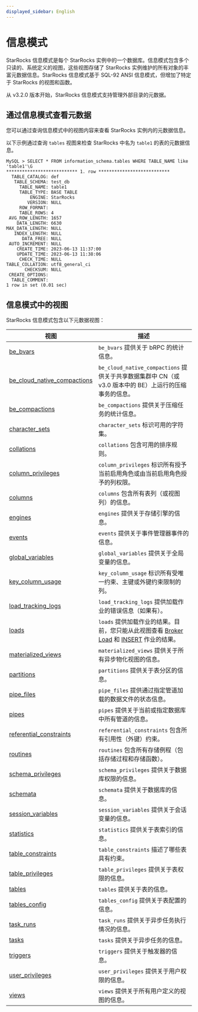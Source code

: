 ```yaml
---
displayed_sidebar: English
---
```


# 信息模式

StarRocks 信息模式是每个 StarRocks 实例中的一个数据库。信息模式包含多个只读的、系统定义的视图，这些视图存储了 StarRocks 实例维护的所有对象的丰富元数据信息。StarRocks 信息模式基于 SQL-92 ANSI 信息模式，但增加了特定于 StarRocks 的视图和函数。

从 v3.2.0 版本开始，StarRocks 信息模式支持管理外部目录的元数据。

## 通过信息模式查看元数据

您可以通过查询信息模式中的视图内容来查看 StarRocks 实例内的元数据信息。

以下示例通过查询 `tables` 视图来检查 StarRocks 中名为 `table1` 的表的元数据信息。

```Plain
MySQL > SELECT * FROM information_schema.tables WHERE TABLE_NAME like 'table1'\G
*************************** 1. row ***************************
  TABLE_CATALOG: def
   TABLE_SCHEMA: test_db
     TABLE_NAME: table1
     TABLE_TYPE: BASE TABLE
         ENGINE: StarRocks
        VERSION: NULL
     ROW_FORMAT: 
     TABLE_ROWS: 4
 AVG_ROW_LENGTH: 1657
    DATA_LENGTH: 6630
MAX_DATA_LENGTH: NULL
   INDEX_LENGTH: NULL
      DATA_FREE: NULL
 AUTO_INCREMENT: NULL
    CREATE_TIME: 2023-06-13 11:37:00
    UPDATE_TIME: 2023-06-13 11:38:06
     CHECK_TIME: NULL
TABLE_COLLATION: utf8_general_ci
       CHECKSUM: NULL
 CREATE_OPTIONS: 
  TABLE_COMMENT: 
1 row in set (0.01 sec)
```

## 信息模式中的视图

StarRocks 信息模式包含以下元数据视图：

|**视图**|**描述**|
|---|---|
|[be_bvars](../information_schema/be_bvars.md)|`be_bvars` 提供关于 bRPC 的统计信息。|
|[be_cloud_native_compactions](../information_schema/be_cloud_native_compactions.md)|`be_cloud_native_compactions` 提供关于共享数据集群中 CN（或 v3.0 版本中的 BE）上运行的压缩事务的信息。|
|[be_compactions](../information_schema/be_compactions.md)|`be_compactions` 提供关于压缩任务的统计信息。|
|[character_sets](../information_schema/character_sets.md)|`character_sets` 标识可用的字符集。|
|[collations](../information_schema/collations.md)|`collations` 包含可用的排序规则。|
|[column_privileges](../information_schema/column_privileges.md)|`column_privileges` 标识所有授予当前启用角色或由当前启用角色授予的列权限。|
|[columns](../information_schema/columns.md)|`columns` 包含所有表列（或视图列）的信息。|
|[engines](../information_schema/engines.md)|`engines` 提供关于存储引擎的信息。|
|[events](../information_schema/events.md)|`events` 提供关于事件管理器事件的信息。|
|[global_variables](../information_schema/global_variables.md)|`global_variables` 提供关于全局变量的信息。|
|[key_column_usage](../information_schema/key_column_usage.md)|`key_column_usage` 标识所有受唯一约束、主键或外键约束限制的列。|
|[load_tracking_logs](../information_schema/load_tracking_logs.md)|`load_tracking_logs` 提供加载作业的错误信息（如果有）。|
|[loads](../information_schema/loads.md)|`loads` 提供加载作业的结果。目前，您只能从此视图查看 [Broker Load](../../sql-reference/sql-statements/data-manipulation/BROKER_LOAD.md) 和 [INSERT](../../sql-reference/sql-statements/data-manipulation/INSERT.md) 作业的结果。|
|[materialized_views](../information_schema/materialized_views.md)|`materialized_views` 提供关于所有异步物化视图的信息。|
|[partitions](../information_schema/partitions.md)|`partitions` 提供关于表分区的信息。|
|[pipe_files](../information_schema/pipe_files.md)|`pipe_files` 提供通过指定管道加载的数据文件的状态信息。|
|[pipes](../information_schema/pipes.md)|`pipes` 提供关于当前或指定数据库中所有管道的信息。|
|[referential_constraints](../information_schema/referential_constraints.md)|`referential_constraints` 包含所有引用性（外键）约束。|
|[routines](../information_schema/routines.md)|`routines` 包含所有存储例程（包括存储过程和存储函数）。|
|[schema_privileges](../information_schema/schema_privileges.md)|`schema_privileges` 提供关于数据库权限的信息。|
|[schemata](../information_schema/schemata.md)|`schemata` 提供关于数据库的信息。|
|[session_variables](../information_schema/session_variables.md)|`session_variables` 提供关于会话变量的信息。|
|[statistics](../information_schema/statistics.md)|`statistics` 提供关于表索引的信息。|
|[table_constraints](../information_schema/table_constraints.md)|`table_constraints` 描述了哪些表具有约束。|
|[table_privileges](../information_schema/table_privileges.md)|`table_privileges` 提供关于表权限的信息。|
|[tables](../information_schema/tables.md)|`tables` 提供关于表的信息。|
|[tables_config](../information_schema/tables_config.md)|`tables_config` 提供关于表配置的信息。|
|[task_runs](../information_schema/task_runs.md)|`task_runs` 提供关于异步任务执行情况的信息。|
|[tasks](../information_schema/tasks.md)|`tasks` 提供关于异步任务的信息。|
|[triggers](../information_schema/triggers.md)|`triggers` 提供关于触发器的信息。|
|[user_privileges](../information_schema/user_privileges.md)|`user_privileges` 提供关于用户权限的信息。|
|[views](../information_schema/views.md)|`views` 提供关于所有用户定义的视图的信息。|